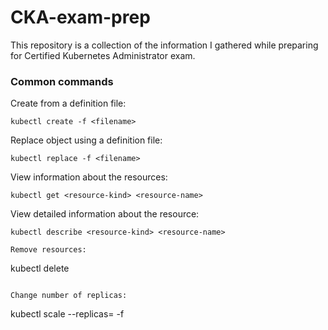 # CKA-exam-prep
This repository is a collection of the information I gathered while preparing for Certified Kubernetes Administrator exam. 


### Common commands

Create from a definition file:
```
kubectl create -f <filename>
```

Replace object using a definition file:
```
kubectl replace -f <filename>
```

View information about the resources:
```
kubectl get <resource-kind> <resource-name>
```

View detailed information about the resource:
```
kubectl describe <resource-kind> <resource-name>

Remove resources:
```
kubectl delete <resource-kind> <resource-name>
```

Change number of replicas:
```
kubectl scale --replicas=<number> -f <filename>
```
